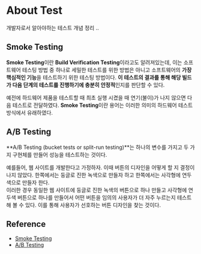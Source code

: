 # About Test

개발자로서 알아야하는 테스트 개념 정리 .. 

## Smoke Testing

**Smoke Testing**이란 **Build Verification Testing**이라고도 알려져있는데, 이는 소프트웨어 테스팅 방법 중 하나로 세밀한 테스트를 위한 방법은 아니고 소프트웨어의 **가장 핵심적인 기능**을 테스트하기 위한 테스팅 방법이다. **이 테스트의 결과를 통해 해당 빌드가 다음 단계의 테스트를 진행하기에 충분히 안정적**인지를 판단할 수 있다.  

예전에 하드웨어 제품을 테스트할 때 최초 실행 시켰을 때 연기(불이)가 나지 않으면 다음 테스트로 전달하였다. **Smoke Testing**이란 용어는 이러한 의미의 하드웨어 테스트 방식에서 유래하였다. 

## A/B Testing

**A/B Testing (bucket tests or split-run testing)**는 하나의 변수를 가지고 두 가지 구현체를 만들어 성능을 테스트하는 것이다.  

예를들어, 웹 사이트를 개발한다고 가정하자. 이때 버튼의 디자인을 어떻게 할 지 결정이 나지 않았다. 한쪽에서는 둥글로 진한 녹색으로 만들자 하고 한쪽에서는 사각형에 연두색으로 만들자 한다.  
이러한 경우 동일한 웹 사이트에 둥글로 진한 녹색의 버튼으로 하나 만들고 사각형에 연두색 버튼으로 하나를 만들어서 어떤 버튼을 임의의 사용자가 더 자주 누르는지 테스트해 볼 수 있다. 이를 통해 사용자가 선호하는 버튼 디자인을 찾는 것이다.  

## Reference

* [Smoke Testing](http://softwaretestingfundamentals.com/smoke-testing/)
* [A/B Testing](https://en.m.wikipedia.org/wiki/A/B_testing)
